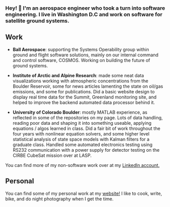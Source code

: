 ### Hey! 👋 I'm an aerospace engineer who took a turn into software engineering. I live in Washington D.C and work on software for satellite ground systems.

## Work

* **Ball Aerospace**: supporting the Systems Operability group within ground and flight software solutions, mainly on our internal command and control software, COSMOS. Working on building the future of ground systems. 

* **Institute of Arctic and Alpine Research**: made some neat data visualizations working with atmospheric concentrations from the Boulder Reservoir, some for news articles lamenting the state on oil/gas emissions, and some for publications. Did a basic website design to display real time data for the Summit, Greenland monitoring site, and helped to improve the backend automated data processor behind it. 

* **University of Colorado Boulder**: mostly MATLAB experience, as reflected in some of the repositories on my page. Lots of data handling, reading poor data and shaping it into something useable, applying equations / algos learned in class. Did a fair bit of work throughout the four years with nonlinear equation solvers, and some higher level statistical analysis of state space models with Kalman filters for a graduate class. Handled some automated electronics testing using RS232 communication with a power supply for detector testing on the CIRBE CubeSat mission over at LASP. 

You can find more of my non-software work over at my [LinkedIn account.](https://www.linkedin.com/in/jashanchopra/) 

## Personal
You can find some of my personal work at my [website!](jashan.org) I like to cook, write, bike, and do night photography when I get the time. 
